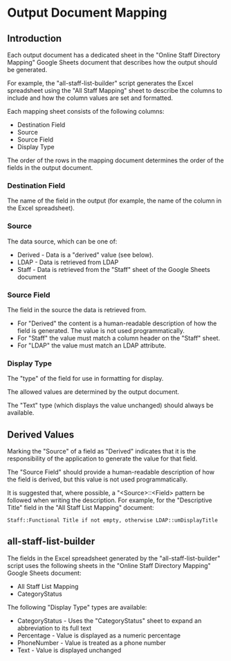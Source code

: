 # Output Document Mapping

## Introduction

Each output document has a dedicated sheet in the
"Online Staff Directory Mapping" Google Sheets document that describes how the
output should be generated.

For example, the "all-staff-list-builder" script generates the Excel spreadsheet
using the "All Staff Mapping" sheet to describe the columns to include and
how the column values are set and formatted.

Each mapping sheet consists of the following columns:

* Destination Field
* Source
* Source Field
* Display Type

The order of the rows in the mapping document determines the order of the
fields in the output document.

### Destination Field

The name of the field in the output (for example, the name of the column in the
Excel spreadsheet).

### Source

The data source, which can be one of:

* Derived - Data is a "derived" value (see below).
* LDAP - Data is retrieved from LDAP
* Staff - Data is retrieved from the "Staff" sheet of the Google Sheets document

### Source Field

The field in the source the data is retrieved from.

* For "Derived" the content is a human-readable description of how the field
  is generated. The value is not used programmatically.
* For "Staff" the value must match a column header on the "Staff" sheet.
* For "LDAP" the value must match an LDAP attribute.

### Display Type

The "type" of the field for use in formatting for display.

The allowed values are determined by the output document.

The "Text" type (which displays the value unchanged) should always be available.

## Derived Values

Marking the "Source" of a field as "Derived" indicates that it is the
responsibility of the application to generate the value for that field.

The "Source Field" should provide a human-readable description of how the
field is derived, but this value is not used programmatically.

It is suggested that, where possible, a "\<Source>::\<Field> pattern be followed
when writing the description. For example, for the "Descriptive Title" field
in the "All Staff List Mapping" document:

```
Staff::Functional Title if not empty, otherwise LDAP::umDisplayTitle
```

## all-staff-list-builder

The fields in the Excel spreadsheet generated by the "all-staff-list-builder"
script uses the following sheets in the "Online Staff Directory Mapping"
Google Sheets document:

* All Staff List Mapping
* CategoryStatus

The following "Display Type" types are available:

* CategoryStatus - Uses the "CategoryStatus" sheet to expand an abbreviation to
                   its full text
* Percentage - Value is displayed as a numeric percentage
* PhoneNumber - Value is treated as a phone number
* Text - Value is displayed unchanged
